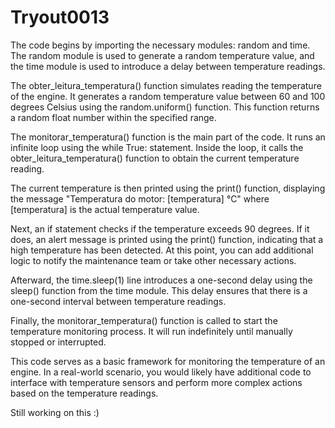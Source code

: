 # Tryout0013
The code begins by importing the necessary modules: random and time. The random module is used to generate a random temperature value, and the time module is used to introduce a delay between temperature readings.

The obter_leitura_temperatura() function simulates reading the temperature of the engine. It generates a random temperature value between 60 and 100 degrees Celsius using the random.uniform() function. This function returns a random float number within the specified range.

The monitorar_temperatura() function is the main part of the code. It runs an infinite loop using the while True: statement. Inside the loop, it calls the obter_leitura_temperatura() function to obtain the current temperature reading.

The current temperature is then printed using the print() function, displaying the message "Temperatura do motor: [temperatura] °C" where [temperatura] is the actual temperature value.

Next, an if statement checks if the temperature exceeds 90 degrees. If it does, an alert message is printed using the print() function, indicating that a high temperature has been detected. At this point, you can add additional logic to notify the maintenance team or take other necessary actions.

Afterward, the time.sleep(1) line introduces a one-second delay using the sleep() function from the time module. This delay ensures that there is a one-second interval between temperature readings.

Finally, the monitorar_temperatura() function is called to start the temperature monitoring process. It will run indefinitely until manually stopped or interrupted.

This code serves as a basic framework for monitoring the temperature of an engine. In a real-world scenario, you would likely have additional code to interface with temperature sensors and perform more complex actions based on the temperature readings.



Still working on this :)
